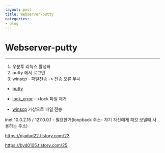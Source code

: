 ```yaml
---
layout: post
title: Webserver-putty
categories:
- blog
---
```


# Webserver-putty
- - -

1. 우분투 리눅스 활성화
2. putty 에서 로그인
3. winscp - 파일전송   -> 전송 오류 무시


* [putty]
* [lock_error] - >lock 파일 제거

* [winscp]  가상으로 파일 전송



inet 10.0.2.15   / 127.0.0.1 - 필요한거(loopback 주소- 자기 자신에게 패킷 보낼때 사용하는 주소)


https://qjadud22.tistory.com/23

https://byd0105.tistory.com/25





[putty]: https://zerodark.tistory.com/12
[lock_error]: https://chandong83.tistory.com/30
[winscp]: https://itgameworld.tistory.com/118
